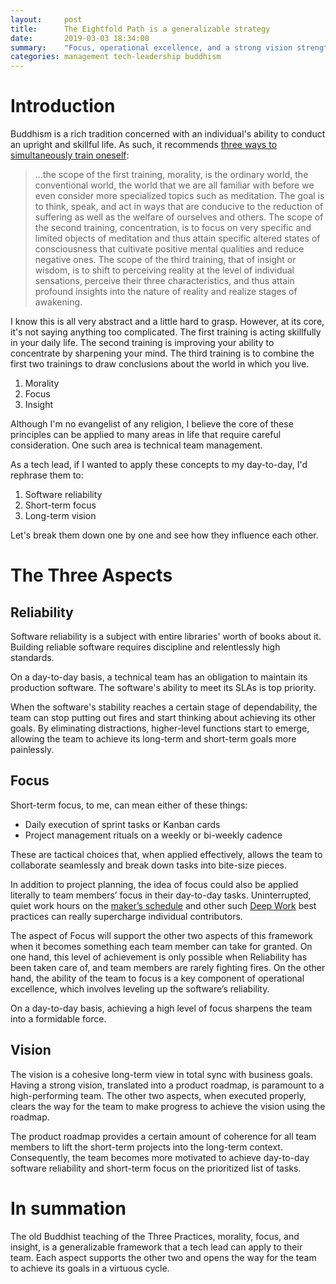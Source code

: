 ```yaml
---
layout:     post
title:      The Eightfold Path is a generalizable strategy
date:       2019-03-03 18:34:00
summary:    "Focus, operational excellence, and a strong vision strengthen each other."
categories: management tech-leadership buddhism
---
```


# Introduction

Buddhism is a rich tradition concerned with an individual's ability to conduct an upright and skillful life. As such, it recommends [three ways to simultaneously train oneself](https://www.mctb.org/mctb2/table-of-contents/part-i-the-fundamentals/8-the-three-trainings-revisited/):

> ...the scope of the first training, morality, is the ordinary world, the conventional world, the world that we are all familiar with before we even consider more specialized topics such as meditation. The goal is to think, speak, and act in ways that are conducive to the reduction of suffering as well as the welfare of ourselves and others. The scope of the second training, concentration, is to focus on very specific and limited objects of meditation and thus attain specific altered states of consciousness that cultivate positive mental qualities and reduce negative ones. The scope of the third training, that of insight or wisdom, is to shift to perceiving reality at the level of individual sensations, perceive their three characteristics, and thus attain profound insights into the nature of reality and realize stages of awakening.

I know this is all very abstract and a little hard to grasp. However, at its core, it's not saying anything too complicated. The first training is acting skillfully in your daily life. The second training is improving your ability to concentrate by sharpening your mind. The third training is to combine the first two trainings to draw conclusions about the world in which you live.

1. Morality
2. Focus
3. Insight

Although I'm no evangelist of any religion, I believe the core of these principles can be applied to many areas in life that require careful consideration. One such area is technical team management.

As a tech lead, if I wanted to apply these concepts to my day-to-day, I'd rephrase them to:

1. Software reliability
2. Short-term focus 
3. Long-term vision

Let's break them down one by one and see how they influence each other.

# The Three Aspects

## Reliability

Software reliability is a subject with entire libraries' worth of books about it. Building reliable software requires discipline and relentlessly high standards.

On a day-to-day basis, a technical team has an obligation to maintain its production software. The software's ability to meet its SLAs is top priority.

When the software's stability reaches a certain stage of dependability, the team can stop putting out fires and start thinking about achieving its other goals. By eliminating distractions, higher-level functions start to emerge, allowing the team to achieve its long-term and short-term goals more painlessly.

## Focus

Short-term focus, to me, can mean either of these things:

- Daily execution of sprint tasks or Kanban cards
- Project management rituals on a weekly or bi-weekly cadence

These are tactical choices that, when applied effectively, allows the team to collaborate seamlessly and break down tasks into bite-size pieces.

In addition to project planning, the idea of focus could also be applied literally to team members’ focus in their day-to-day tasks. Uninterrupted, quiet work hours on the [maker’s schedule](http://www.paulgraham.com/makersschedule.html) and other such [Deep Work](http://calnewport.com/books/deep-work/) best practices can really supercharge individual contributors.

The aspect of Focus will support the other two aspects of this  framework when it becomes something each team member can take for granted. On one hand, this level of achievement is only possible when Reliability has been taken care of, and team members are rarely fighting fires. On the other hand, the ability of the team to focus is a key component of operational excellence, which involves leveling up the software’s reliability.

On a day-to-day basis, achieving a high level of focus sharpens the team into a formidable force.

## Vision

The vision is a cohesive long-term view in total sync with business goals. Having a strong vision, translated into a product roadmap, is paramount to a high-performing team.  The other two aspects, when executed properly, clears the way for the team to make progress to achieve the vision using the roadmap.

The product roadmap provides a certain amount of coherence for all team members to lift the short-term projects into the long-term context. Consequently, the team becomes more motivated to achieve day-to-day software reliability and short-term focus on the prioritized list of tasks.

# In summation
The old Buddhist teaching of the Three Practices, morality, focus, and insight, is a generalizable framework that a tech lead can apply to their team. Each aspect supports the other two and opens the way for the team to achieve its goals in a virtuous cycle.